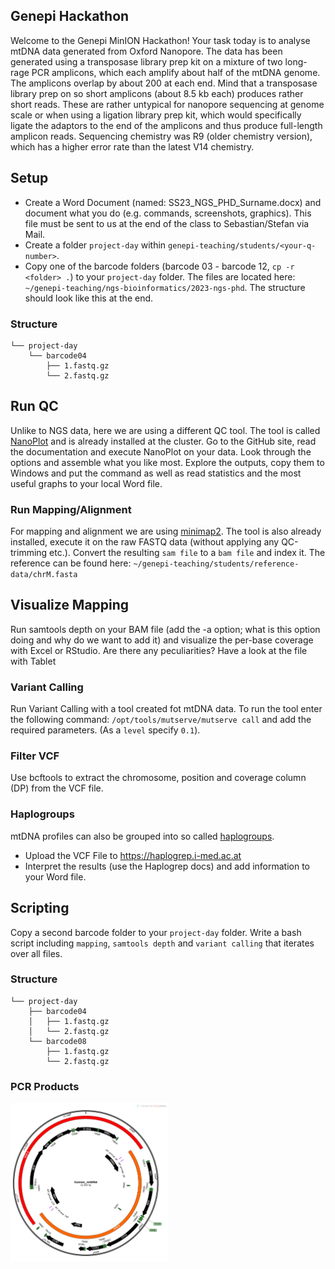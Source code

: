 ## Genepi Hackathon
Welcome to the Genepi MinION Hackathon! 
Your task today is to analyse mtDNA data generated from Oxford Nanopore. The data has been generated using a transposase library prep kit on a mixture of two long-rage PCR amplicons, which each amplify about half of the mtDNA genome. The amplicons overlap by about 200 at each end. 
Mind that a transposase library prep on so short amplicons (about 8.5 kb each) produces rather short reads. These are rather untypical for nanopore sequencing at genome scale or when using a ligation library prep kit, which would specifically ligate the adaptors to the end of the amplicons and thus produce full-length amplicon reads.
Sequencing chemistry was R9 (older chemistry version), which has a higher error rate than the latest V14 chemistry.

## Setup
* Create a Word Document (named: SS23_NGS_PHD_Surname.docx) and document what you do (e.g. commands, screenshots, graphics). This file must be sent to us at the end of the class to Sebastian/Stefan via Mail.
* Create a folder `project-day` within  `genepi-teaching/students/<your-q-number>`. 
* Copy one of the barcode folders (barcode 03 - barcode 12, `cp -r <folder> .`) to your `project-day`  folder. The files are located here: `~/genepi-teaching/ngs-bioinformatics/2023-ngs-phd`. The structure should look like this at the end.

### Structure
```
└── project-day
    └── barcode04
        ├── 1.fastq.gz
        └── 2.fastq.gz
```
## Run QC
Unlike to NGS data, here we are using a different QC tool. The tool is called [NanoPlot](https://github.com/wdecoster/NanoPlot) and is already installed at the cluster. Go to the GitHub site, read the documentation and execute NanoPlot on your data. Look through the options and assemble what you like most. Explore the outputs, copy them to Windows and put the command as well as read statistics and the most useful graphs to your local Word file. 

### Run Mapping/Alignment
For mapping and alignment we are using [minimap2](https://github.com/lh3/minimap2). The tool is also already installed, execute it on the raw FASTQ data (without applying any QC-trimming etc.). Convert the resulting `sam file` to a `bam file` and index it. The reference can be found here: `~/genepi-teaching/students/reference-data/chrM.fasta`

## Visualize Mapping
Run samtools depth on your BAM file (add the -a option; what is this option doing and why do we want to add it) and visualize the per-base coverage with Excel or RStudio. Are there any peculiarities?  Have a look at the file with Tablet
      
### Variant Calling
Run Variant Calling with a tool created fot mtDNA data.
To run the tool enter the following command: `/opt/tools/mutserve/mutserve call` and add the required parameters. (As a `level` specify `0.1`). 

### Filter VCF
Use bcftools to extract the chromosome, position and coverage column (DP) from the VCF file.  

### Haplogroups
mtDNA profiles can also be grouped into so called [haplogroups](https://en.wikipedia.org/wiki/Human_mitochondrial_DNA_haplogroup). 
- Upload the VCF File to https://haplogrep.i-med.ac.at
- Interpret the results (use the Haplogrep docs) and add information to your Word file.  

## Scripting
Copy a second barcode folder to your `project-day` folder. Write a bash script including `mapping`, `samtools depth` and `variant calling` that iterates over all files.

### Structure
```
└── project-day
    ├── barcode04
    │   ├── 1.fastq.gz
    │   └── 2.fastq.gz
    └── barcode08
        ├── 1.fastq.gz
        └── 2.fastq.gz
```


### PCR Products
<img src="../images/human_mtDNA_Map_wPCR.png"  width=50% height=50%>

